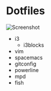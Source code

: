 # Dotfiles

![Screenshot](https://i.imgur.com/WY1UNVq.png)

- i3
  - i3blocks
- vim
- spacemacs
- gitconfig
- powerline
- mpd
- fish
